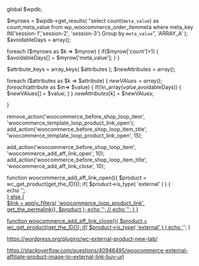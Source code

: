 
global $wpdb;



$myrows = $wpdb->get_results( "select count(`meta_value`) as count,meta_value from wp_woocommerce_order_itemmeta where meta_key IN('session-1','session-2', 'session-3') Group by `meta_value`", 'ARRAY_A' );
$avoidableDays = array();

foreach ($myrows as $k => $myrow) {
    if($myrow['count']>1) {
        $avoidableDays[] = $myrow['meta_value'];
    }
}



$attribute_keys = array_keys( $attributes );
 $newAttributes = array();

foreach ($attributes as $k => $attribute) {
    $newVAlues = array();
    foreach ($attribute as $m=> $value) {
        if(!in_array($value,$avoidableDays)) {
            $newVAlues[] = $value;
        }
    }
    $newAttributes[$k] = $newVAlues;
    
}




remove_action('woocommerce_before_shop_loop_item', 'woocommerce_template_loop_product_link_open');
add_action('woocommerce_before_shop_loop_item_title', 'woocommerce_template_loop_product_link_open', 15);

add_action('woocommerce_before_shop_loop_item', 'woocommerce_add_aff_link_open', 10);
add_action('woocommerce_before_shop_loop_item_title', 'woocommerce_add_aff_link_close', 10);

function woocommerce_add_aff_link_open(){
  $product = wc_get_product(get_the_ID());
  if( $product->is_type( 'external' ) ) {       
    echo '<a href="' . $product->get_product_url() . '" class="woocommerce-LoopProductImage-link" target="_blank">';     
  } else {      
      $link = apply_filters( 'woocommerce_loop_product_link', get_the_permalink(), $product );
      echo '<a href="' . esc_url( $link ) . '" class="woocommerce-LoopProduct-link woocommerce-loop-product__link">';
     // echo '<a href="' . $product->get_product_url() . '" class="woocommerce-LoopProduct-link woocommerce-loop-product__link">';
  }
}

function woocommerce_add_aff_link_close(){
  $product = wc_get_product(get_the_ID());
  if( $product->is_type( 'external' ) )
    echo '</a>';
}


https://wordpress.org/plugins/wc-external-product-new-tab/

https://stackoverflow.com/questions/40946495/woocommerce-external-affiliate-product-image-to-external-link-buy-url

